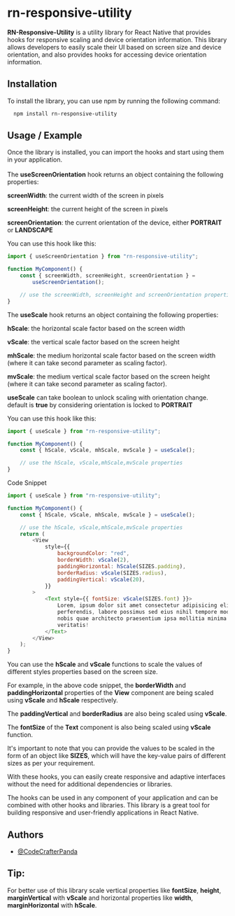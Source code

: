 # rn-responsive-utility

**RN-Responsive-Utility** is a utility library for React Native that provides hooks for responsive scaling and device orientation information. This library allows developers to easily scale their UI based on screen size and device orientation, and also provides hooks for accessing device orientation information.

## Installation

To install the library, you can use npm by running the following command:

```bash
  npm install rn-responsive-utility
```

## Usage / Example

Once the library is installed, you can import the hooks and start using them in your application.
\
\
The **useScreenOrientation** hook returns an object containing the following properties:

**screenWidth**: the current width of the screen in pixels

**screenHeight**: the current height of the screen in pixels

**screenOrientation**: the current orientation of the device, either **PORTRAIT** or **LANDSCAPE**

You can use this hook like this:

```javascript
import { useScreenOrientation } from "rn-responsive-utility";

function MyComponent() {
	const { screenWidth, screenHeight, screenOrientation } =
		useScreenOrientation();

	// use the screenWidth, screenHeight and screenOrientation properties
}
```

The **useScale** hook returns an object containing the following properties:

**hScale**: the horizontal scale factor based on the screen width

**vScale**: the vertical scale factor based on the screen height

**mhScale**: the medium horizontal scale factor based on the screen width (where it can take second parameter as scaling factor).

**mvScale**: the medium vertical scale factor based on the screen height (where it can take second parameter as scaling factor).

**useScale** can take boolean to unlock scaling with orientation change. default is **true** by considering orientation is locked to **PORTRAIT**

You can use this hook like this:

```javascript
import { useScale } from "rn-responsive-utility";

function MyComponent() {
	const { hScale, vScale, mhScale, mvScale } = useScale();

	// use the hScale, vScale,mhScale,mvScale properties
}
```

Code Snippet

```javascript
import { useScale } from "rn-responsive-utility";

function MyComponent() {
	const { hScale, vScale, mhScale, mvScale } = useScale();

	// use the hScale, vScale,mhScale,mvScale properties
	return (
		<View
			style={{
				backgroundColor: "red",
				borderWidth: vScale(2),
				paddingHorizontal: hScale(SIZES.padding),
				borderRadius: vScale(SIZES.radius),
				paddingVertical: vScale(20),
			}}
		>
			<Text style={{ fontSize: vScale(SIZES.font) }}>
				Lorem, ipsum dolor sit amet consectetur adipisicing elit. Dolorem itaque
				perferendis, labore possimus sed eius nihil tempore modi! Nihil soluta
				nobis quae architecto praesentium ipsa mollitia minima error ipsum
				veritatis!
			</Text>
		</View>
	);
}
```

You can use the **hScale** and **vScale** functions to scale the values of different styles properties based on the screen size.

For example, in the above code snippet, the **borderWidth** and **paddingHorizontal** properties of the **View** component are being scaled using **vScale** and **hScale** respectively.

The **paddingVertical** and **borderRadius** are also being scaled using **vScale**.

The **fontSize** of the **Text** component is also being scaled using **vScale** function.

It's important to note that you can provide the values to be scaled in the form of an object like **SIZES**, which will have the key-value pairs of different sizes as per your requirement.

With these hooks, you can easily create responsive and adaptive interfaces without the need for additional dependencies or libraries.

The hooks can be used in any component of your application and can be combined with other hooks and libraries. This library is a great tool for building responsive and user-friendly applications in React Native.

## Authors

- [@CodeCrafterPanda](https://www.github.com/CodeCrafterPanda)

## Tip:

For better use of this library scale vertical properties like **fontSize**, **height**, **marginVertical** with **vScale** and horizontal properties like **width**, **marginHorizontal** with **hScale**.
